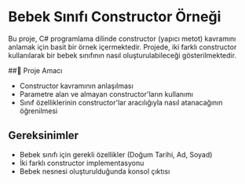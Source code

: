 # Bebek Sınıfı Constructor Örneği
Bu proje, C# programlama dilinde constructor (yapıcı metot) kavramını anlamak için basit bir örnek içermektedir. Projede, iki farklı constructor kullanılarak bir bebek sınıfının nasıl oluşturulabileceği gösterilmektedir.


##🎯 Proje Amacı
* Constructor kavramının anlaşılması
* Parametre alan ve almayan constructor'ların kullanımı
* Sınıf özelliklerinin constructor'lar aracılığıyla nasıl atanacağının öğrenilmesi

## Gereksinimler

* Bebek sınıfı için gerekli özellikler (Doğum Tarihi, Ad, Soyad)
* İki farklı constructor implementasyonu
* Bebek nesnesi oluşturulduğunda konsol çıktısı
